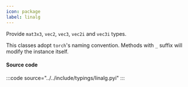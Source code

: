 ```yaml
---
icon: package
label: linalg
---
```


Provide `mat3x3`, `vec2`, `vec3`, `vec2i` and `vec3i` types.

This classes adopt `torch`'s naming convention. Methods with `_` suffix will modify the instance itself.

#### Source code

:::code source="../../include/typings/linalg.pyi" :::
